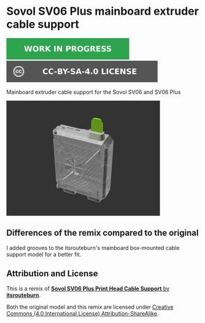 # Sovol SV06 Plus mainboard extruder cable support

![This model is a work in progress][work-in-progress-badge]
[![CC-BY-SA-4.0 license][license-badge]][license]

Mainboard extruder cable support for the Sovol SV06 and SV06 Plus

![Model render](images/readme/render-mainboard-support-model-preview.png)

## Differences of the remix compared to the original

I added grooves to the itsrouteburn's mainboard box-mounted cable support model
for a better fit.

## Attribution and License

This is a remix of
[**Sovol SV06 Plus Print Head Cable Support** by **itsrouteburn**][original-model-url].

Both the original model and this remix are licensed under
[Creative Commons (4.0 International License) Attribution-ShareAlike][license].


[license]: http://creativecommons.org/licenses/by-sa/4.0/
[license-badge]: /_static/license-badge-cc-by-sa-4.0.svg
[original-model-url]: https://www.printables.com/model/427286-sovol-sv06-plus-print-head-cable-support
[work-in-progress-badge]: /_static/work-in-progress-badge.svg
